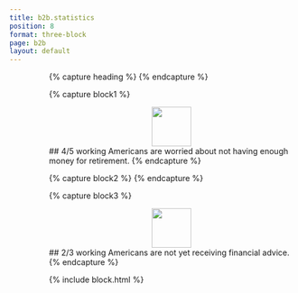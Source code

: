 ```yaml
---
title: b2b.statistics
position: 8
format: three-block
page: b2b
layout: default
---
```


<div style="margin-left:70px;">
{% capture heading %}
{% endcapture %}

{% capture block1 %}
<div style="text-align:center"><img style="height:70px;" src="/uploads/4-out-of-5.png"></div>
## 4/5
working Americans are worried about not having enough money for retirement.
{% endcapture %}


{% capture block2 %}
{% endcapture %}

{% capture block3 %}
<div style="text-align:center"><img style="height:70px;" src="/uploads/2-out-of-3.png"></div>
## 2/3 
working Americans are not yet receiving financial advice.
{% endcapture %}

{% include block.html %}
</div>



